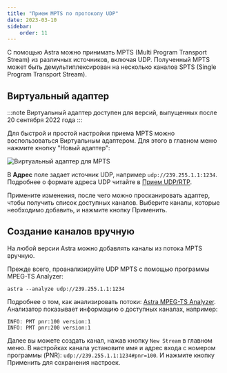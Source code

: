 ```yaml
---
title: "Прием MPTS по протоколу UDP"
date: 2023-03-10
sidebar:
    order: 11
---
```


С помощью Astra можно принимать MPTS (Multi Program Transport Stream) из различных источников, включая UDP. Полученный MPTS может быть демультиплексирован на несколько каналов SPTS (Single Program Transport Stream).

## Виртуальный адаптер[](https://help.cesbo.com/astra/receiving/ip/mpts-via-udp#virtual-adapter)

:::note Виртуальный адаптер доступен для версий, выпущенных после 20 сентября 2022 года
:::

Для быстрой и простой настройки приема MPTS можно воспользоваться Виртуальным адаптером. Для этого в главном меню нажмите кнопку "Новый адаптер":

![Виртуальный адаптер для MPTS](https://cdn.cesbo.com/help/astra/receiving/ip/mpts-via-udp/virtual-mpts.png)

В **Адрес** поле задает источник UDP, например `udp://239.255.1.1:1234`. Подробнее о формате адреса UDP читайте в [Прием UDP/RTP](https://help.cesbo.com/astra/receiving/ip/udp).

Примените изменения, после чего можно просканировать адаптер, чтобы получить список доступных каналов. Выберите каналы, которые необходимо добавить, и нажмите кнопку Применить.

## Создание каналов вручную[](https://help.cesbo.com/astra/receiving/ip/mpts-via-udp#create-channels-manually)

На любой версии Astra можно добавлять каналы из потока MPTS вручную.

Прежде всего, проанализируйте UDP MPTS с помощью программы MPEG-TS Analyzer:

```
astra --analyze udp://239.255.1.1:1234
```

Подробнее о том, как анализировать потоки: [Astra MPEG-TS Analyzer](https://help.cesbo.com/misc/tools-and-utilities/tv-and-media/astra-mpeg-ts-analyzer). Анализатор показывает информацию о доступных каналах, например:

```
INFO: PMT pnr:100 version:1
INFO: PMT pnr:200 version:1
```

Далее вы можете создать канал, нажав кнопку `New Stream` в главном меню. В настройках канала установите имя и адрес входа с номером программы (PNR): `udp://239.255.1.1:1234#pnr=100`. И нажмите кнопку Применить для сохранения настроек.
